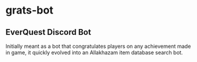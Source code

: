 # grats-bot
## EverQuest Discord Bot


Initially meant as a bot that congratulates players on any achievement made in game, it quickly evolved into an Allakhazam item database search bot.